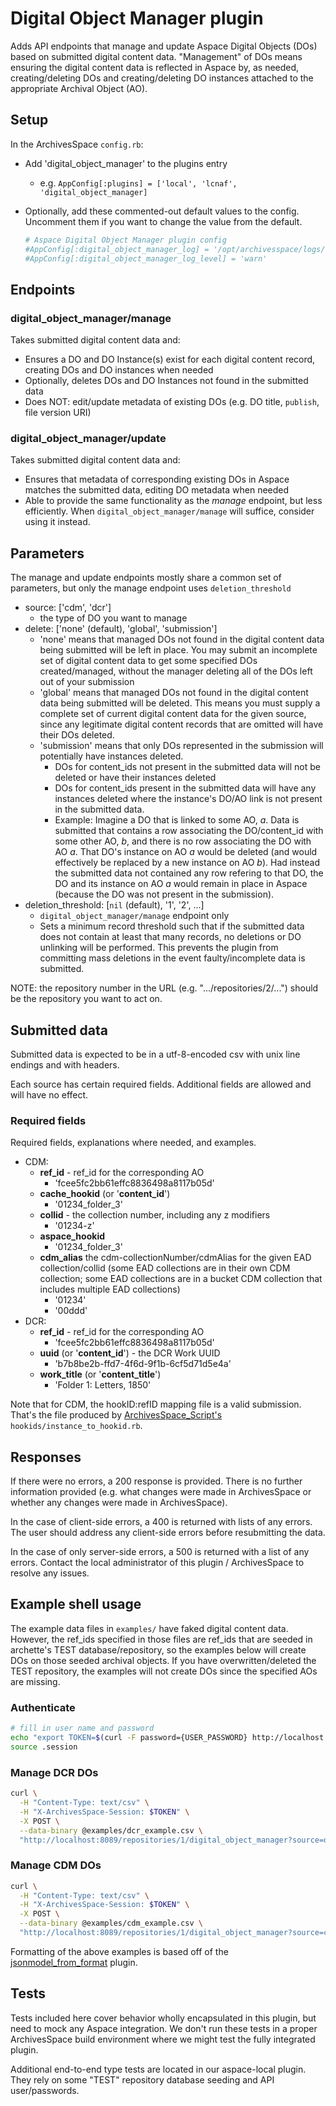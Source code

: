 # Digital Object Manager plugin

Adds API endpoints that manage and update Aspace Digital Objects (DOs) based on submitted digital content data. "Management" of DOs means ensuring the digital content data is reflected in Aspace by, as needed, creating/deleting DOs and creating/deleting DO instances attached to the appropriate Archival Object (AO).

## Setup

In the ArchivesSpace `config.rb`:

- Add 'digital_object_manager' to the plugins entry
  - e.g. `AppConfig[:plugins] = ['local', 'lcnaf', 'digital_object_manager]`
- Optionally, add these commented-out default values to the config. Uncomment them
  if you want to change the value from the default.

  ```ruby
  # Aspace Digital Object Manager plugin config
  #AppConfig[:digital_object_manager_log] = '/opt/archivesspace/logs/digital_object_manager.log'
  #AppConfig[:digital_object_manager_log_level] = 'warn'
  ```

## Endpoints

### digital_object_manager/manage

Takes submitted digital content data and:

- Ensures a DO and DO Instance(s) exist for each digital content record, creating DOs and DO instances when needed
- Optionally, deletes DOs and DO Instances not found in the submitted data
- Does NOT: edit/update metadata of existing DOs (e.g. DO title, `publish`, file version URI)

### digital_object_manager/update

Takes submitted digital content data and:

- Ensures that metadata of corresponding existing DOs in Aspace matches the submitted data, editing DO metadata when needed
- Able to provide the same functionality as the *manage* endpoint, but less efficiently. When `digital_object_manager/manage` will suffice, consider using it instead.

## Parameters

The manage and update endpoints mostly share a common set of parameters, but only the manage endpoint uses `deletion_threshold`

- source: ['cdm', 'dcr']
  - the type of DO you want to manage
- delete: ['none' (default), 'global', 'submission']
  - 'none' means that managed DOs not found in the digital content data being submitted will be left in place. You may submit an incomplete set of digital content data to get some specified DOs created/managed, without the manager deleting all of the DOs left out of your submission
  - 'global' means that managed DOs not found in the digital content data being submitted will be deleted. This means you must supply a complete set of current digital content data for the given source, since any legitimate digital content records that are omitted will have their DOs deleted.
  - 'submission' means that only DOs represented in the submission will potentially have instances deleted.
    - DOs for content_ids not present in the submitted data will not be deleted or have their instances deleted
    - DOs for content_ids present in the submitted data will have any instances deleted where the instance's DO/AO link is not present in the submitted data.
    - Example: Imagine a DO that is linked to some AO, _a_. Data is submitted that contains a row associating the DO/content_id with some other AO, _b_, and there is no row associating the DO with AO _a_. That DO's instance on AO _a_ would be deleted (and would effectively be replaced by a new instance on AO _b_). Had instead the submitted data not contained any row refering to that DO, the DO and its instance on AO _a_ would remain in place in Aspace (because the DO was not present in the submission).
- deletion_threshold: [`nil` (default), '1', '2', ...]
  - `digital_object_manager/manage` endpoint only
  - Sets a minimum record threshold such that if the submitted data does not contain at least that many records, no deletions or DO unlinking will be performed. This prevents the plugin from committing mass deletions in the event faulty/incomplete data is submitted.

NOTE: the repository number in the URL (e.g. ".../repositories/2/...") should be the repository you want to act on.

## Submitted data

Submitted data is expected to be in a utf-8-encoded csv with unix line endings and with headers.

Each source has certain required fields. Additional fields are allowed and will have no effect.

### Required fields

Required fields, explanations where needed, and examples.

- CDM:
  - **ref_id** - ref_id for the corresponding AO
    - 'fcee5fc2bb61effc8836498a8117b05d'
  - **cache_hookid** (or '**content_id**')
    - '01234_folder_3'
  - **collid** - the collection number, including any z modifiers
    - '01234-z'
  - **aspace_hookid**
    - '01234_folder_3'
  - **cdm_alias** the cdm-collectionNumber/cdmAlias for the given EAD collection/collid (some EAD collections are in their own CDM collection; some EAD collections are in a bucket CDM collection that includes multiple EAD collections)
    - '01234'
    - '00ddd'
- DCR:
  - **ref_id** - ref_id for the corresponding AO
    - 'fcee5fc2bb61effc8836498a8117b05d'
  - **uuid** (or '**content_id**') - the DCR Work UUID
    - 'b7b8be2b-ffd7-4f6d-9f1b-6cf5d71d5e4a'
  - **work_title** (or '**content_title**')
    - 'Folder 1: Letters, 1850'

Note that for CDM, the hookID:refID mapping file is a valid submission. That's the file produced by [ArchivesSpace_Script's](https://gitlab.lib.unc.edu/cappdev/ArchivesSpace_Scripts) `hookids/instance_to_hookid.rb`.

## Responses

If there were no errors, a 200 response is provided. There is no further information provided (e.g. what changes were made in ArchivesSpace or whether any changes were made in ArchivesSpace).

In the case of client-side errors, a 400 is returned with lists of any errors. The user should address any client-side errors before resubmitting the data.

In the case of only server-side errors, a 500 is returned with a list of any errors. Contact the local administrator of this plugin / ArchivesSpace to resolve any issues.

## Example shell usage

The example data files in `examples/` have faked digital content data. However, the ref_ids specified in those files are ref_ids that are seeded in archette's TEST database/repository, so the examples below will create DOs on those seeded archival objects. If you have overwritten/deleted the TEST repository, the examples will not create DOs since the specified AOs are missing.

### Authenticate

```sh
# fill in user name and password
echo "export TOKEN=$(curl -F password={USER_PASSWORD} http://localhost:8089/users/{USER}/login | jq '.session')" > .session
source .session
```

### Manage DCR DOs

```sh
curl \
  -H "Content-Type: text/csv" \
  -H "X-ArchivesSpace-Session: $TOKEN" \
  -X POST \
  --data-binary @examples/dcr_example.csv \
  "http://localhost:8089/repositories/1/digital_object_manager?source=dcr&delete=none"
```

### Manage CDM DOs

```sh
curl \
  -H "Content-Type: text/csv" \
  -H "X-ArchivesSpace-Session: $TOKEN" \
  -X POST \
  --data-binary @examples/cdm_example.csv \
  "http://localhost:8089/repositories/1/digital_object_manager?source=cdm&delete=none"
```

Formatting of the above examples is based off of the [jsonmodel_from_format](https://github.com/lyrasis/aspace-jsonmodel-from-format) plugin.

## Tests

Tests included here cover behavior wholly encapsulated in this plugin, but need to mock any Aspace integration. We don't run these tests in a proper ArchivesSpace build environment where we might test the fully integrated plugin.

Additional end-to-end type tests are located in our aspace-local plugin. They
rely on some "TEST" repository database seeding and API user/passwords.
